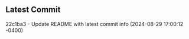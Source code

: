 
## Latest Commit
22c1ba3 - Update README with latest commit info (2024-08-29 17:00:12 -0400) <Yunxi-Zhou>
